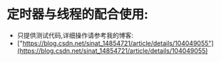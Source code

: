 # 定时器与线程的配合使用:
* 只提供测试代码,详细操作请参考我的博客:
* ["https://blog.csdn.net/sinat_14854721/article/details/104049055"](https://blog.csdn.net/sinat_14854721/article/details/104049055)
